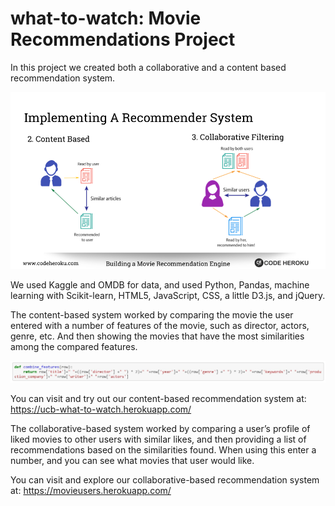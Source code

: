 # what-to-watch: Movie Recommendations Project

In this project we created both a collaborative and a content based recommendation system.

![content_colab.png](Images/content_colab.png)

We used Kaggle and OMDB for data, and used Python, Pandas, machine learning with Scikit-learn, HTML5, JavaScript, CSS, a little D3.js, and jQuery.

The content-based system worked by comparing the movie the user entered with a number of features of the movie, such as director, actors, genre, etc. And then showing the movies that have the most similarities among the compared features.

![features.JPG](Images/features.JPG)

You can visit and try out our content-based recommendation system at: https://ucb-what-to-watch.herokuapp.com/

The collaborative-based system worked by comparing a user’s profile of liked movies to other users with similar likes, and then providing a list of recommendations based on the similarities found. When using this enter a number, and you can see what movies that user would like.

You can visit and explore our collaborative-based recommendation system at: https://movieusers.herokuapp.com/
